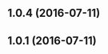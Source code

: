<a name="1.0.4"></a>
## 1.0.4 (2016-07-11)



<a name="1.0.3"></a>
## 1.0.1 (2016-07-11)
















